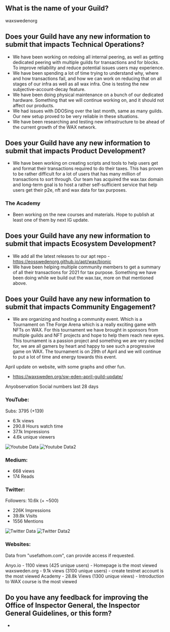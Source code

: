 ## What is the name of your Guild?

waxswedenorg

## Does your Guild have any new information to submit that impacts Technical Operations?
- We have been working on redoing all internal peering, as well as getting dedicated peering with multiple guilds for transactions and for blocks. To improve reliability and reduce potential issues users may experience.
- We have been spending a lot of time trying to understand why, where and how transactions fail, and how we can work on reducing that on all stages of our infra as well as all wax infra. One is testing the new subjective-account-decay feature.
- We have been doing physical maintenance on a bunch of our dedicated hardware. Something that we will continue working on, and it should not affect our products.
- We had issues with DDOSing over the last month, same as many guilds. Our new setup proved to be very reliable in these situations.
- We have been researching and testing new infrastructure to be ahead of the current growth of the WAX network.

## Does your Guild have any new information to submit that impacts Product Development?
- We have been working on creating scripts and tools to help users get and format their transactions required to do their taxes. This has proven to be rather difficult for a lot of users that has many million of transactions to sort through. Our team has acquired the wax.tax domain and long-term goal is to host a rather self-sufficient service that help users get their p2e, nft and wax data for tax purposes.

### The Academy
- Been working on the new courses and materials. Hope to publish at least one of them by next IG update.

## Does your Guild have any new information to submit that impacts Ecosystem Development?
- We add all the latest releases to our apt repo - https://eosswedenorg.github.io/apt/wax/bionic
- We have been helping multiple community members to get a summary of all their transactions for 2021 for tax purpose. Something we have been doing while we build out the wax.tax, more on that mentioned above.

## Does your Guild have any new information to submit that impacts Community Engagement?
- We are organizing and hosting a community event. Which is a Tournament on The Forge Arena which is a really exciting game with NFTs on WAX. For this tournament we have brought in sponsors from multiple guilds and NFT projects and hope to help them reach new eyes.
This tournament is a passion project and something we are very excited for, we are all gamers by heart and happy to see such a progressive game on WAX. The tournament is on 29th of April and we will continue to put a lot of time and energy towards this event.


April update on website, with some graphs and other fun.
- https://waxsweden.org/sw-eden-april-guild-update/

Anyobservation Social numbers last 28 days
### YouTube:
Subs: 3795 (+139)
- 6.1k views
- 290.8 Hours watch time
- 37.1k Impressions
- 4.6k unique viewers

![Youtube Data](https://media.waxsweden.org/2022/04/youtube_overview.png)
![Youtube Data2](https://media.waxsweden.org/2022/04/youtube_impressions.png)

### Medium:
- 668 views
- 174 Reads

### Twitter:
Followers: 10.6k (+ ~500)
- 226K Impressions
- 39.8k Visits
- 1556 Mentions

![Twitter Data](https://media.waxsweden.org/2022/04/twatter_analytics.png)
![Twitter Data2](https://media.waxsweden.org/2022/04/twatter_data.png)

### Websites:
Data from "usefathom.com", can provide access if requested.

Anyo.io - 1100 views (425 unique users) - Homepage is the most viewed
waxsweden.org - 9.1k views (3100 unique users) - create testnet account is the most viewed
Academy - 28.8k Views (1300 unique views) - Introduction to WAX course is the most viewed

## Do you have any feedback for improving the Office of Inspector General, the Inspector General Guidelines, or this form?
-

